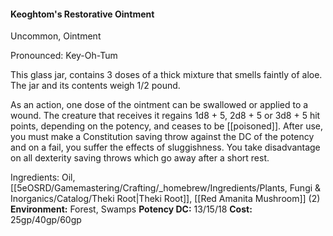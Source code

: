 #### Keoghtom's Restorative Ointment
Uncommon, Ointment

Pronounced: Key-Oh-Tum

This glass jar, contains 3 doses of a thick mixture that smells faintly of aloe. The jar and its contents weigh 1/2 pound.

As an action, one dose of the ointment can be swallowed or applied to a wound. The creature that receives it regains 1d8 + 5, 2d8 + 5 or 3d8 + 5 hit points, depending on the potency, and ceases to be [[poisoned]]. After use, you must make a Constitution saving throw against the DC of the potency and on a fail, you suffer the effects of sluggishness. You take disadvantage on all dexterity saving throws which go away after a short rest.

Ingredients: Oil, [[5eOSRD/Gamemastering/Crafting/_homebrew/Ingredients/Plants, Fungi & Inorganics/Catalog/Theki Root|Theki Root]], [[Red Amanita Mushroom]] (2)
**Environment:** Forest, Swamps
**Potency DC:** 13/15/18
**Cost:** 25gp/40gp/60gp